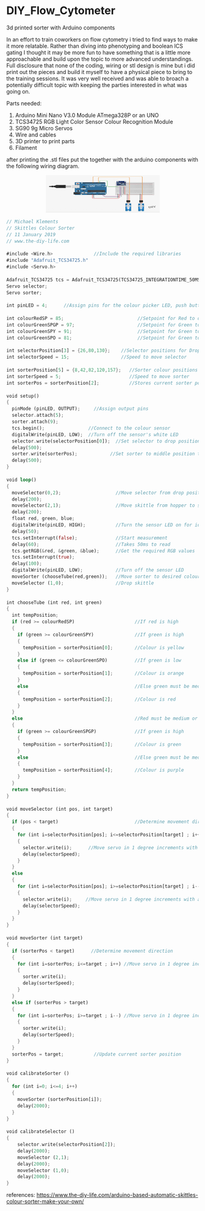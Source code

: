 # DIY_Flow_Cytometer
3d printed sorter with Arduino components

In an effort to train coworkers on flow cytometry i tried to find ways to make it more relatable.  Rather than diving into phenotyping and boolean ICS gating I thought it may be more fun to have something that is a little more approachable and build upon the topic to more advanced understandings. Full disclosure that none of the coding, wiring or stl design is mine but i did print out the pieces and build it myself to have a physical piece to bring to the training sessions. It was very well received and was able to broach a potentially difficult topic with keeping the parties interested in what was going on. 

Parts needed: 

1. Arduino Mini Nano V3.0 Module ATmega328P or an UNO
2. TCS34725 RGB Light Color Sensor Colour Recognition Module
3. SG90 9g Micro Servos
4. Wire and cables
5. 3D printer to print parts
6. Filament


after printing the .stl files put the together with the arduino components with the following wiring diagram.


<p align="center">
<img title="Wiring" alt="Alt text" src="images/wiring_diagram.png" width="300" height="100" align="center">
</p>




```rust
// Michael Klements
// Skittles Colour Sorter
// 11 January 2019
// www.the-diy-life.com

#include <Wire.h>               //Include the required libraries
#include "Adafruit_TCS34725.h"
#include <Servo.h>

Adafruit_TCS34725 tcs = Adafruit_TCS34725(TCS34725_INTEGRATIONTIME_50MS, TCS34725_GAIN_4X);   //Setup the colour sensor through Adafruit library
Servo selector;
Servo sorter;

int pinLED = 4;      //Assign pins for the colour picker LED, push button and RGB LED

int colourRedSP = 85;                           //Setpoint for Red to determine Yellow, Orange, Red from Green & Purple
int colourGreenSPGP = 97;                       //Setpoint for Green to determine Green from Purple
int colourGreenSPY = 91;                        //Setpoint for Green to determine Yellow from Orange and Red
int colourGreenSPO = 81;                        //Setpoint for Green to determine Orange from Red

int selectorPosition[3] = {26,80,130};    //Selector positions for Drop Area, Sensor and Hopper
int selectorSpeed = 15;                   //Speed to move selector

int sorterPosition[5] = {8,42,82,120,157};   //Sorter colour positions for Yellow, Orange, Red, Green and Purple
int sorterSpeed = 5;                         //Speed to move sorter
int sorterPos = sorterPosition[2];           //Stores current sorter position

void setup()
{
  pinMode (pinLED, OUTPUT);     //Assign output pins
  selector.attach(5);
  sorter.attach(9);
  tcs.begin();                //Connect to the colour sensor
  digitalWrite(pinLED, LOW);  //Turn off the sensor's white LED
  selector.write(selectorPosition[0]);  //Set selector to drop position to start
  delay(500);
  sorter.write(sorterPos);            //Set sorter to middle position to start
  delay(500);
}

void loop()
{
  moveSelector(0,2);                    //Move selector from drop position to hopper
  delay(200);
  moveSelector(2,1);                    //Move skittle from hopper to sensor
  delay(200);
  float red, green, blue;
  digitalWrite(pinLED, HIGH);           //Turn the sensor LED on for identification
  delay(50);
  tcs.setInterrupt(false);              //Start measurement
  delay(60);                            //Takes 50ms to read
  tcs.getRGB(&red, &green, &blue);      //Get the required RGB values
  tcs.setInterrupt(true);
  delay(100);
  digitalWrite(pinLED, LOW);            //Turn off the sensor LED
  moveSorter (chooseTube(red,green));   //Move sorter to desired colour position
  moveSelector (1,0);                   //Drop skittle
}

int chooseTube (int red, int green)
{
  int tempPosition;
  if (red >= colourRedSP)                      //If red is high
  {
    if (green >= colourGreenSPY)               //If green is high
    {
      tempPosition = sorterPosition[0];        //Colour is yellow
    }
    else if (green <= colourGreenSPO)          //If green is low
    {
      tempPosition = sorterPosition[1];        //Colour is orange
    }
    else                                       //Else green must be medium
    {
      tempPosition = sorterPosition[2];        //Colour is red
    }
  }
  else                                         //Red must be medium or low
  {
    if (green >= colourGreenSPGP)              //If green is high
    {
      tempPosition = sorterPosition[3];        //Colour is green
    }
    else                                       //Else green must be medium or low
    {
      tempPosition = sorterPosition[4];        //Colour is purple
    }
  }
  return tempPosition;
}

void moveSelector (int pos, int target)
{
  if (pos < target)                            //Determine movement direction
  {
    for (int i=selectorPosition[pos]; i<=selectorPosition[target] ; i++) 
    {
      selector.write(i);      //Move servo in 1 degree increments with a delay between each
      delay(selectorSpeed);
    }
  }
  else
  {
    for (int i=selectorPosition[pos]; i>=selectorPosition[target] ; i--) 
    {
      selector.write(i);     //Move servo in 1 degree increments with a delay between each
      delay(selectorSpeed);
    }
  }
}

void moveSorter (int target)
{
  if (sorterPos < target)      //Determine movement direction
  {
    for (int i=sorterPos; i<=target ; i++) //Move servo in 1 degree increments with a delay between each
    {
      sorter.write(i);
      delay(sorterSpeed);
    }
  }
  else if (sorterPos > target)
  {
    for (int i=sorterPos; i>=target ; i--) //Move servo in 1 degree increments with a delay between each
    {
      sorter.write(i);
      delay(sorterSpeed);
    }
  }
  sorterPos = target;           //Update current sorter position
}

void calibrateSorter ()
{
  for (int i=0; i<=4; i++)
  {
    moveSorter (sorterPosition[i]);
    delay(2000);
  }
}

void calibrateSelector ()
{
    selector.write(selectorPosition[2]);
    delay(2000);
    moveSelector (2,1);
    delay(2000);
    moveSelector (1,0);
    delay(2000);
}
```



references: https://www.the-diy-life.com/arduino-based-automatic-skittles-colour-sorter-make-your-own/
